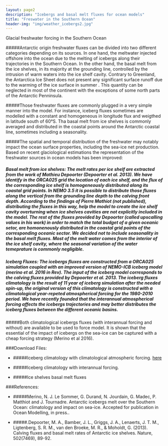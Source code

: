 ```yaml
---
layout: page2
description: "Icebergs and basal melt fluxes for ocean models"
title: "Freswater in the Southern Ocean"
header-img: "img/weather_icebergs2.jpg"
---
```

  


  <script type="{{site.baseurl}}/text/javascript">
    $(function(){
      SyntaxHighlighter.all();
    });
    $(window).load(function(){
      $('.flexslider').flexslider({
        animation: "slide",
        slideshow: false,
        slideshowSpeed: 12000,
        pausePlay: true,
        start: function(slider){
          $('body').removeClass('loading');
        }
      });
    });
  </script>

<!-- 
<div class="container">
	<div class="row">
        <div class="col-lg-8 col-lg-offset-2 col-md-10 col-md-offset-1">
 -->

Glacial freshwater forcing in the Southern Ocean

#####Antarctic origin freshwater fluxes can be divided into two different categories depending on its sources. In one hand, the meltwater injected offshore into the ocean due to the melting of icebergs along their trajectories in the Southern Ocean. In the other hand, the basal melt from the ice shelves, in its majority at the grounding line, controlled by the intrusion of warm waters into the ice shelf cavity. Contrary to Greenland, the Antarctica Ice Sheet does not present any significant surface runoff due to the warming of the ice surface in summer . This quantity can be neglected in most of the continent with the exceptions of some north parts of the Antarctic Penninsula. 


#####Those freshwater fluxes are commonly plugged in a very simple manner into the model. For instance, iceberg fluxes sometimes are modelled with a constant and homogeneous in longitude flux and weigthed in latitude south of 60°S. Tha basal melt from ice shelves is commonly averaged and distributed in the coastal points around the Antarctic coastal line, sometimes including a seasonality.


#####The spatial and temporal distribution of the freshwater may notably impact the ocean surface properties, including the sea-ice net production. Based on recent glaciological estimations the representation of the freshwater sources in ocean models has been improved:

#####   Basal melt from ice shelves: The melt rates per ice shelf are extracted from the work of Mathieu Depoorter (Depoorter et al. 2013). We have identify in the ORCA025 grid the location of each ice shelf, and the flux of the corresponding ice shelf is homogeneously distributed along its coastal grid points. In NEMO 3.5 it is possible to distribute those fluxes along the vertical from the grounding line depth to the calving front depth. According to the findings of Pierre Mathiot (not published), distributing the fluxes in this way, help the model to create the ice shelf cavity overturning when ice shelves cavities are not explicitly included in the model. The rest of the fluxes provided by Depoorter (called upscalling values in his work) in order to match the total budget of a given oceanic setor, are homonenously distributed in the coastal grid points of the corresponding oceanic sector. We decided not to include seasonality in the basal melt fluxes. Most of the melt water comes from the interior of the ice shelf cavity, where the seasonal variation of the water temeprature is commonly negligible.

#####   Iceberg Fluxes: The icebergs fluxes are constructed from a ORCA025 simulation coupled with an improved version of NEMO-ICB iceberg model (merino et al. 2016 in Rev). The input of the iceberg model corresponds to the calving fluxes provided by Depoorter et al. 2013. The iceberg fluxes climatology is the result of 11 year of iceberg simulation after the needed spin-up, the original version of this climatology is constructed with a climatological year-repeted atmospherical forcing for the 1980-2010 period. We have recently founded that the interannual atmospherical forcing affects the icebergs trajectories and may better distributes the iceberg fluxes between the different oceanic basins.

#####Both climatological icebergs fluxes (with interannual forcing and without) are available to be used to force model. It is shown that the essential of the impact of icebergs on the sea-ice can be captured with a cheap forcing strategy (Merino et al 2016).


###Download Files:



- #####Iceberg climatology with climatological atmospheric forcing. [here]({{site.baseurl}}/material/Iceberg_Climatology_Merino.nc)

- #####Iceberg climatology with interannual forcing.

- #####Ice shelves basal melt fluxes

###References:

- #####Merino, N. J. Le Sommer, G. Durand, N. Jourdain, G. Madec, P. Matthiot and J. Tournadre. Antarctic icebergs melt over the Southern Ocean: climatology and impact on sea-ice. Accepted for publication in Ocean Modelling, in press..

- #####.Depoorter, M. A., Bamber, J. L., Griggs, J. A., Lenaerts, J. T. M., Ligtenberg, S. R. M., van den Broeke, M. R., & Moholdt, G. (2013). Calving fluxes and basal melt rates of Antarctic ice shelves. Nature, 502(7469), 89-92.
 

</div>            
